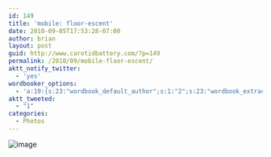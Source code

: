 ```yaml
---
id: 149
title: 'mobile: floor-escent'
date: 2010-09-05T17:53:28-07:00
author: brian
layout: post
guid: http://www.carotidbattery.com/?p=149
permalink: /2010/09/mobile-floor-escent/
aktt_notify_twitter:
  - 'yes'
wordbooker_options:
  - 'a:19:{s:23:"wordbook_default_author";s:1:"2";s:23:"wordbook_extract_length";s:3:"256";s:21:"wordbooker_like_width";s:3:"250";s:25:"wordbook_fbshare_location";s:3:"top";s:24:"wordbook_fblike_location";s:3:"top";s:22:"wordbook_fblike_action";s:9:"recommend";s:27:"wordbook_fblike_colorscheme";s:4:"dark";s:20:"wordbook_fblike_font";s:5:"arial";s:22:"wordbook_fblike_button";s:12:"button_count";s:21:"wordbook_fblike_faces";s:5:"false";s:18:"wordbook_attribute";s:31:"Posted a new post on their blog";s:29:"wordbook_republish_time_frame";s:2:"10";s:29:"wordbooker_status_update_text";s:35:": New blog post :  %title% - %link%";s:19:"wordbook_actionlink";s:3:"300";s:32:"wordbook_description_meta_length";s:3:"350";s:20:"wordbook_comment_get";s:2:"on";s:21:"wordbook_comment_push";s:2:"on";s:18:"wordbook_page_post";s:4:"-100";s:18:"wordbook_orandpage";s:1:"2";}'
aktt_tweeted:
  - "1"
categories:
  - Photos
---
```

<img style="display:block;margin-right:auto;margin-left:auto;" alt="image" src="https://i1.wp.com/www.carotidbattery.com/wp-content/uploads/2010/09/wpid-IMG_20100905_173017.jpg?w=640" data-recalc-dims="1" />